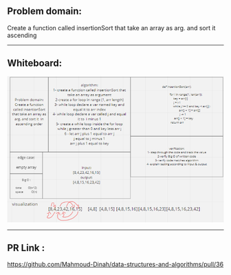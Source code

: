 ## Problem domain:

Create a function called insertionSort that take an array as arg. and sort it ascending

-----------------------------------------------------
## Whiteboard:

![insertion-sort](insertion-sort.PNG)

-----------------------------------------------------

## PR Link :
https://github.com/Mahmoud-Dinah/data-structures-and-algorithms/pull/36
